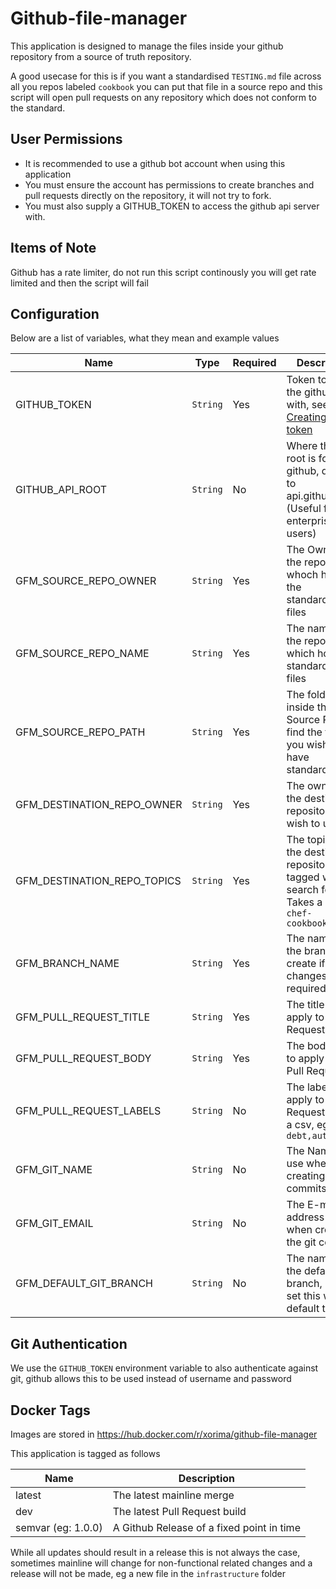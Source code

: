 # Github-file-manager

This application is designed to manage the files inside your github repository from a source of truth repository.

A good usecase for this is if you want a standardised `TESTING.md` file across all you repos labeled `cookbook` you can put that file in a source repo and this script will open pull requests on any repository which does not conform to the standard.

## User Permissions

- It is recommended to use a github bot account when using this application
- You must ensure the account has permissions to create branches and pull requests directly on the repository, it will not try to fork.
- You must also supply a GITHUB_TOKEN to access the github api server with.

## Items of Note

Github has a rate limiter, do not run this script continously you will get rate limited and then the script will fail

## Configuration

Below are a list of variables, what they mean and example values

| Name | Type | Required | Description |
|------|------|----------|-------------|
| GITHUB_TOKEN | `String` | Yes | Token to access the github api with, see [Creating a token](https://help.github.com/en/github/authenticating-to-github/creating-a-personal-access-token-for-the-command-line) |
| GITHUB_API_ROOT | `String` | No | Where the api root is for github, defaults to api.github.com (Useful for enterprise users) |
| GFM_SOURCE_REPO_OWNER | `String` | Yes | The Owner of the repository whoch holds the standardised files |
| GFM_SOURCE_REPO_NAME | `String` | Yes | The name of the repository which holds the standardised files |
| GFM_SOURCE_REPO_PATH | `String` | Yes | The folder inside the Source Repo to find the files you wish to have standardised |
| GFM_DESTINATION_REPO_OWNER | `String` | Yes | The owner of the destination repositories you wish to update |
| GFM_DESTINATION_REPO_TOPICS | `String` | Yes | The topics that the destination repositories are tagged with to search for, Takes a csv, eg: `chef-cookbook,vscode`
| GFM_BRANCH_NAME | `String` | Yes | The name of the branch to create if changes are required |
| GFM_PULL_REQUEST_TITLE | `String` | Yes | The title to apply to the Pull Request |
| GFM_PULL_REQUEST_BODY | `String` | Yes | The body text to apply to the Pull Request |
| GFM_PULL_REQUEST_LABELS | `String` | No | The labels to apply to the Pull Request, Takes a csv, eg: `tech-debt,automated` |
| GFM_GIT_NAME | `String` | No | The Name to use when creating the git commits |
| GFM_GIT_EMAIL | `String` | No | The E-mail address to use when creating the git commits |
| GFM_DEFAULT_GIT_BRANCH | `String` | No | The name of the default branch, if not set this will default to `main` |

## Git Authentication

We use the `GITHUB_TOKEN` environment variable to also authenticate against git, github allows this to be used instead of username and password

## Docker Tags

Images are stored in <https://hub.docker.com/r/xorima/github-file-manager>

This application is tagged as follows

| Name | Description |
|------|-------------|
| latest | The latest mainline merge |
| dev  | The latest Pull Request build |
| semvar (eg: 1.0.0) | A Github Release of a fixed point in time |

While all updates should result in a release this is not always the case, sometimes mainline will change for non-functional related changes and a release will not be made, eg a new file in the `infrastructure` folder
